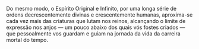 ﻿Do mesmo modo, o Espírito Original e Infinito, por uma longa série de ordens decrescentemente divinas e crescentemente humanas, aproxima-se cada vez mais das criaturas que lutam nos reinos, alcançando o limite de expressão nos anjos — um pouco abaixo dos quais vós fostes criados — que pessoalmente vos guardam e guiam na jornada da vida da carreira mortal do tempo.
